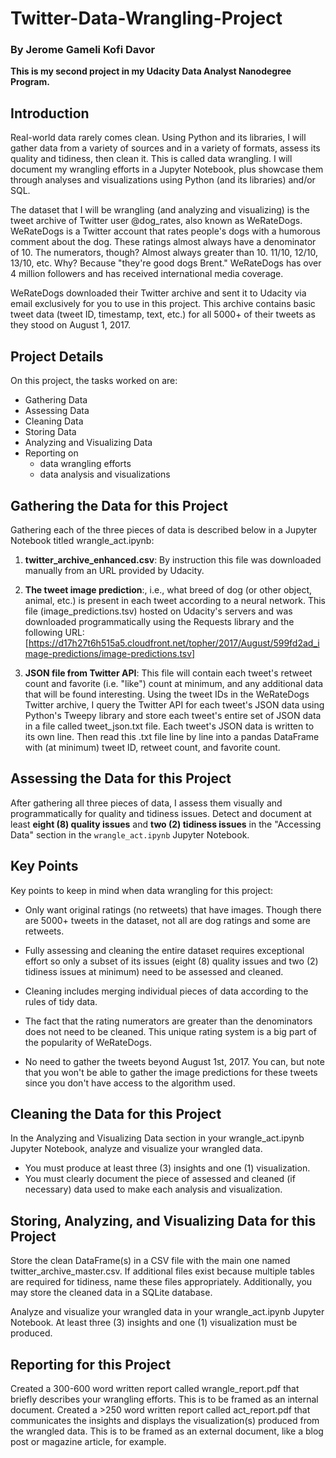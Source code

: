 # Twitter-Data-Wrangling-Project
### By Jerome Gameli Kofi Davor

**This is my second project in my Udacity Data Analyst Nanodegree Program.**

## Introduction

Real-world data rarely comes clean. Using Python and its libraries, I will gather data from a variety of sources and in a variety of formats, assess its quality and tidiness, then clean it. This is called data wrangling. I will document my wrangling efforts in a Jupyter Notebook, plus showcase them through analyses and visualizations using Python (and its libraries) and/or SQL.

The dataset that I will be wrangling (and analyzing and visualizing) is the tweet archive of Twitter user @dog_rates, also known as WeRateDogs. WeRateDogs is a Twitter account that rates people's dogs with a humorous comment about the dog. These ratings almost always have a denominator of 10. The numerators, though? Almost always greater than 10. 11/10, 12/10, 13/10, etc. Why? Because "they're good dogs Brent." WeRateDogs has over 4 million followers and has received international media coverage.

WeRateDogs downloaded their Twitter archive and sent it to Udacity via email exclusively for you to use in this project. This archive contains basic tweet data (tweet ID, timestamp, text, etc.) for all 5000+ of their tweets as they stood on August 1, 2017.

## Project Details

On this project, the tasks worked on are:

 - Gathering Data
 - Assessing Data
 - Cleaning Data
 - Storing Data
 - Analyzing and Visualizing Data
 - Reporting on 
   - data wrangling efforts
   - data analysis and visualizations
 
## Gathering the Data for this Project

Gathering each of the three pieces of data is described below in a Jupyter Notebook titled wrangle_act.ipynb:

 1. **twitter_archive_enhanced.csv**: By instruction this file was downloaded manually from an URL provided by Udacity.

 2. **The tweet image prediction**:, i.e., what breed of dog (or other object, animal, etc.) is present in each tweet according to a neural network. This file (image_predictions.tsv) hosted on Udacity's servers and was downloaded programmatically using the Requests library and the following URL: [https://d17h27t6h515a5.cloudfront.net/topher/2017/August/599fd2ad_image-predictions/image-predictions.tsv]

 3. **JSON file from Twitter API**: This file will contain each tweet's retweet count and favorite (i.e. "like") count at minimum, and any additional data that will be found interesting. Using the tweet IDs in the WeRateDogs Twitter archive, I query the Twitter API for each tweet's JSON data using Python's Tweepy library and store each tweet's entire set of JSON data in a file called tweet_json.txt file. Each tweet's JSON data is written to its own line. Then read this .txt file line by line into a pandas DataFrame with (at minimum) tweet ID, retweet count, and favorite count.

## Assessing the Data for this Project

After gathering all three pieces of data, I assess them visually and programmatically for quality and tidiness issues. Detect and document at least **eight (8) quality issues** and **two (2) tidiness issues** in the "Accessing Data" section in the `wrangle_act.ipynb` Jupyter Notebook.

## Key Points

Key points to keep in mind when data wrangling for this project:

 - Only want original ratings (no retweets) that have images. Though there are 5000+ tweets in the dataset, not all are dog ratings and some are retweets.

 - Fully assessing and cleaning the entire dataset requires exceptional effort so only a subset of its issues (eight (8) quality issues and two (2) tidiness issues at minimum) need to be assessed and cleaned.

 - Cleaning includes merging individual pieces of data according to the rules of tidy data.

 - The fact that the rating numerators are greater than the denominators does not need to be cleaned. This unique rating system is a big part of the popularity of WeRateDogs.

 - No need to gather the tweets beyond August 1st, 2017. You can, but note that you won't be able to gather the image predictions for these tweets since you don't have access to the algorithm used.

## Cleaning the Data for this Project

In the Analyzing and Visualizing Data section in your wrangle_act.ipynb Jupyter Notebook, analyze and visualize your wrangled data.

 - You must produce at least three (3) insights and one (1) visualization.
 - You must clearly document the piece of assessed and cleaned (if necessary) data used to make each analysis and visualization.
 
## Storing, Analyzing, and Visualizing Data for this Project

Store the clean DataFrame(s) in a CSV file with the main one named twitter_archive_master.csv. If additional files exist because multiple tables are required for tidiness, name these files appropriately. Additionally, you may store the cleaned data in a SQLite database.

Analyze and visualize your wrangled data in your wrangle_act.ipynb Jupyter Notebook. At least three (3) insights and one (1) visualization must be produced.

## Reporting for this Project

Created a 300-600 word written report called wrangle_report.pdf that briefly describes your wrangling efforts. This is to be framed as an internal document. Created a >250 word written report called act_report.pdf that communicates the insights and displays the visualization(s) produced from the wrangled data. This is to be framed as an external document, like a blog post or magazine article, for example.

